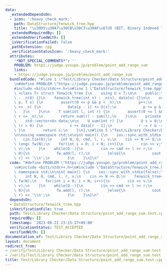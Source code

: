 ```yaml
---
data:
  _extendedDependsOn:
  - icon: ':heavy_check_mark:'
    path: DataStructure/fenwick_tree.hpp
    title: "\u30D5\u30A7\u30CB\u30C3\u30AF\u6728 (BIT, Binary Indexed Tree)"
  _extendedRequiredBy: []
  _extendedVerifiedWith: []
  _isVerificationFailed: false
  _pathExtension: cpp
  _verificationStatusIcon: ':heavy_check_mark:'
  attributes:
    '*NOT_SPECIAL_COMMENTS*': ''
    PROBLEM: https://judge.yosupo.jp/problem/point_add_range_sum
    links:
    - https://judge.yosupo.jp/problem/point_add_range_sum
  bundledCode: "#line 1 \"Test/Library Checker/Data Structure/point_add_range_sum.test.cpp\"\
    \n#define PROBLEM \"https://judge.yosupo.jp/problem/point_add_range_sum\"\n\n\
    #include <bits/stdc++.h>\n#line 1 \"DataStructure/fenwick_tree.hpp\"\ntemplate\
    \ <class T> struct fenwick_tree {\n    using U = T;\n\n    public:\n    fenwick_tree()\
    \ : _n(0) {}\n    fenwick_tree(int n) : _n(n), data(n) {}\n\n    void add(int\
    \ p, T x) {\n        assert(0 <= p && p < _n);\n        p++;\n        while (p\
    \ <= _n) {\n            data[p - 1] += U(x);\n            p += p & -p;\n     \
    \   }\n    }\n\n    T sum(int l, int r) {\n        assert(0 <= l && l <= r &&\
    \ r <= _n);\n        return sum(r) - sum(l);\n    }\n\n    private:\n    int _n;\n\
    \    std::vector<U> data;\n\n    U sum(int r) {\n        U s = 0;\n        while\
    \ (r > 0) {\n            s += data[r - 1];\n            r -= r & -r;\n       \
    \ }\n        return s;\n    }\n};\n#line 5 \"Test/Library Checker/Data Structure/point_add_range_sum.test.cpp\"\
    \n\nusing namespace std;\n\nint main() {\n    ios::sync_with_stdio(false);\n \
    \   cin.tie(0);\n    int N, Q, cmd, l, r, v;\n    cin >> N >> Q;\n    fenwick_tree<long\
    \ long> fw(N);\n    for(int i = 0; i < N; i++){\n        cin >> v;\n        fw.add(i,\
    \ v);\n    }\n    while(Q--){\n        cin >> cmd >> l >> r;\n        if(cmd ==\
    \ 0){\n            fw.add(l, r);\n        }else{\n            cout << fw.sum(l,\
    \ r) << '\\n';\n        }\n    }\n}\n"
  code: "#define PROBLEM \"https://judge.yosupo.jp/problem/point_add_range_sum\"\n\
    \n#include <bits/stdc++.h>\n#include \"DataStructure/fenwick_tree.hpp\"\n\nusing\
    \ namespace std;\n\nint main() {\n    ios::sync_with_stdio(false);\n    cin.tie(0);\n\
    \    int N, Q, cmd, l, r, v;\n    cin >> N >> Q;\n    fenwick_tree<long long>\
    \ fw(N);\n    for(int i = 0; i < N; i++){\n        cin >> v;\n        fw.add(i,\
    \ v);\n    }\n    while(Q--){\n        cin >> cmd >> l >> r;\n        if(cmd ==\
    \ 0){\n            fw.add(l, r);\n        }else{\n            cout << fw.sum(l,\
    \ r) << '\\n';\n        }\n    }\n}\n"
  dependsOn:
  - DataStructure/fenwick_tree.hpp
  isVerificationFile: true
  path: Test/Library Checker/Data Structure/point_add_range_sum.test.cpp
  requiredBy: []
  timestamp: '2023-06-22 23:15:37+09:00'
  verificationStatus: TEST_ACCEPTED
  verifiedWith: []
documentation_of: Test/Library Checker/Data Structure/point_add_range_sum.test.cpp
layout: document
redirect_from:
- /verify/Test/Library Checker/Data Structure/point_add_range_sum.test.cpp
- /verify/Test/Library Checker/Data Structure/point_add_range_sum.test.cpp.html
title: Test/Library Checker/Data Structure/point_add_range_sum.test.cpp
---
```

